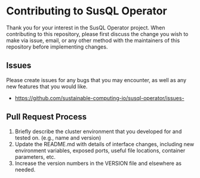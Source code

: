 # Contributing to SusQL Operator

Thank you for your interest in the SusQL Operator project. When contributing to this repository, please first discuss the change you wish to make via issue,
email, or any other method with the maintainers of this repository before implementing changes.

## Issues

Please create issues for any bugs that you may encounter, as well as any new features that you would like.
- https://github.com/sustainable-computing-io/susql-operator/issues-


## Pull Request Process

1. Briefly describe the cluster environment that you developed for and tested on. (e.g., name and version)
2. Update the README.md with details of interface changes, including new environment
   variables, exposed ports, useful file locations, container parameters, etc.
3. Increase the version numbers in the VERSION file and elsewhere as needed.
